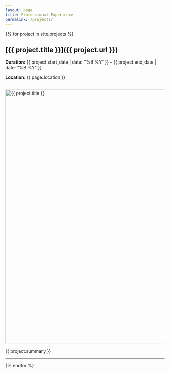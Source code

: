 ```yaml
---
layout: page
title: Professional Experience
permalink: /projects/
---
```


{% for project in site.projects %}

## [{{ project.title }}]({{ project.url }})
**Duration:** {{ project.start_date | date: "%B %Y" }} – {{ project.end_date | date: "%B %Y" }}

**Location:** {{ page.location }}

<br>
<img src="{{ project.image }}" alt="{{ project.title }}" width="800">
<br>

{{ project.summary }}

---
{% endfor %}
